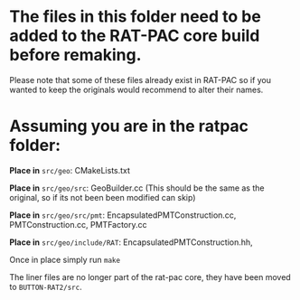 # The files in this folder need to be added to the RAT-PAC core build before remaking.  
Please note that some of these files already exist in RAT-PAC so if you wanted to keep the originals would recommend to alter their names. 
# Assuming you are in the ratpac folder:

**Place in** `src/geo`:
CMakeLists.txt

**Place in** `src/geo/src`:
GeoBuilder.cc (This should be the same as the original, so if its not been been modified can skip)  

**Place in** `src/geo/src/pmt`:
EncapsulatedPMTConstruction.cc,
PMTConstruction.cc,
PMTFactory.cc

**Place in** `src/geo/include/RAT`:
EncapsulatedPMTConstruction.hh,

Once in place simply run `make`  

The liner files are no longer part of the rat-pac core, they have been moved to `BUTTON-RAT2/src`.

